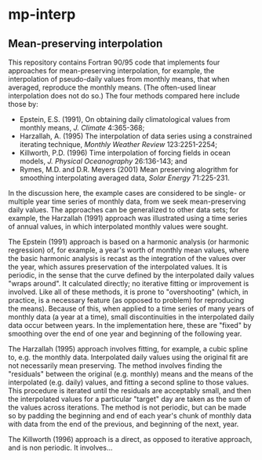 # mp-interp #

## Mean-preserving interpolation ## 

This repository contains Fortran 90/95 code that implements four approaches for mean-preserving interpolation, for example, the interpolation of pseudo-daily values from monthly means, that when averaged, reproduce the monthly means.  (The often-used linear interpolation does not do so.)  The four methods compared here include those by:

- Epstein, E.S. (1991), On obtaining daily climatological values from monthly means, *J. Climate* 4:365-368;  
- Harzallah, A. (1995) The interpolation of data series using a constrained iterating technique, *Monthly Weather Review* 123:2251-2254;
- Killworth, P.D. (1996) Time interpolation of forcing fields in ocean models, *J. Physical Oceanography* 26:136-143; and
- Rymes, M.D. and D.R. Meyers (2001) Mean preserving alogrithm for smoothing interpolating averaged data, *Solar Energy* 71:225-231.

In the discussion here, the example cases are considered to be single- or multiple year time series of monthly data, from we seek mean-preserving daily values.  The approaches can be generalized to other data sets; for example, the Harzallah (1991) approach was illustrated using a time series of annual values, in which interpolated monthly values were sought.

The Epstein (1991) approach is based on a harmonic analysis (or harmonic regression) of, for example, a year's worth of monthly mean values, where the basic harmonic analysis is recast as the integration of the values over the year, which assures preservation of the interpolated values.  It is periodic, in the sense that the curve defined by the interpolated daily values "wraps around".  It calculated directly; no iterative fitting or improvement is involved.  Like all of these methods, it is prone to "overshooting" (which, in practice, is a necessary feature (as opposed to problem) for reproducing the means).  Because of this, when applied to a time series of many years of monthly data (a year at a time), small discontinuities in the interpolated daily data occur between years.  In the implementation here, these are "fixed" by smoothing over the end of one year and beginning of the following year.

The Harzallah (1995) approach involves fitting, for example, a cubic spline to, e.g. the monthly data.  Interpolated daily values using the original fit are not necessarily mean preserving.  The method involves finding the "residuals" between the original (e.g. monthly) means and the means of the interpolated (e.g. daily) values, and fitting a second spline to those values.  This procedure is iterated until the residuals are acceptably small, and then the interpolated values for a particular "target" day are taken as the sum of the values across iterations.  The method is not periodic, but can be made so by padding the beginning and end of each year's chunk of monthly data with data from the end of the previous, and beginning of the next, year.

The Killworth (1996) approach is a direct, as opposed to iterative approach, and is non periodic.  It involves...
